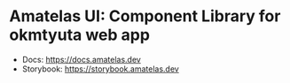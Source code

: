 # Amatelas UI: Component Library for okmtyuta web app

- Docs: https://docs.amatelas.dev
- Storybook: https://storybook.amatelas.dev
